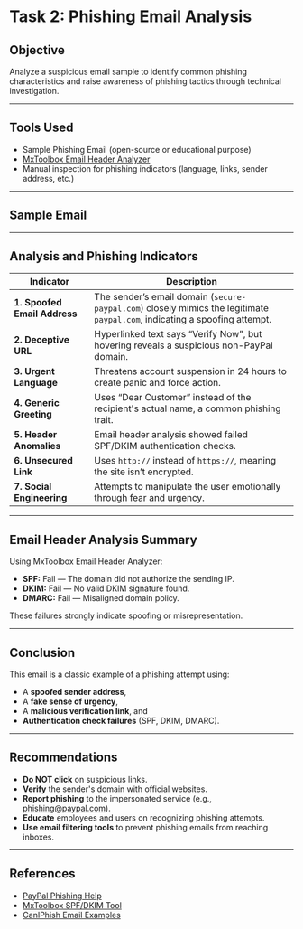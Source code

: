 

#  Task 2: Phishing Email Analysis

##  Objective
Analyze a suspicious email sample to identify common phishing characteristics and raise awareness of phishing tactics through technical investigation.

---

##  Tools Used

-  Sample Phishing Email (open-source or educational purpose)
-  [MxToolbox Email Header Analyzer](https://mxtoolbox.com/EmailHeaders.aspx)
-  Manual inspection for phishing indicators (language, links, sender address, etc.)

---

##  Sample Email




---

##  Analysis and Phishing Indicators

| Indicator                     | Description |
|-------------------------------|-------------|
| **1. Spoofed Email Address** | The sender’s email domain (`secure-paypal.com`) closely mimics the legitimate `paypal.com`, indicating a spoofing attempt. |
| **2. Deceptive URL**         | Hyperlinked text says “Verify Now”, but hovering reveals a suspicious non-PayPal domain. |
| **3. Urgent Language**       | Threatens account suspension in 24 hours to create panic and force action. |
| **4. Generic Greeting**      | Uses “Dear Customer” instead of the recipient's actual name, a common phishing trait. |
| **5. Header Anomalies**      | Email header analysis showed failed SPF/DKIM authentication checks. |
| **6. Unsecured Link**        | Uses `http://` instead of `https://`, meaning the site isn’t encrypted. |
| **7. Social Engineering**    | Attempts to manipulate the user emotionally through fear and urgency. |

---

##  Email Header Analysis Summary

Using MxToolbox Email Header Analyzer:
- **SPF:** Fail — The domain did not authorize the sending IP.
- **DKIM:** Fail — No valid DKIM signature found.
- **DMARC:** Fail — Misaligned domain policy.

These failures strongly indicate spoofing or misrepresentation.

---

##  Conclusion

This email is a classic example of a phishing attempt using:
- A **spoofed sender address**,
- A **fake sense of urgency**,
- A **malicious verification link**, and
- **Authentication check failures** (SPF, DKIM, DMARC).

---

##  Recommendations

- **Do NOT click** on suspicious links.
- **Verify** the sender's domain with official websites.
- **Report phishing** to the impersonated service (e.g., phishing@paypal.com).
- **Educate** employees and users on recognizing phishing attempts.
- **Use email filtering tools** to prevent phishing emails from reaching inboxes.


---

##  References

- [PayPal Phishing Help](https://www.paypal.com/us/webapps/mpp/security/report-problem)
- [MxToolbox SPF/DKIM Tool](https://mxtoolbox.com)
- [CanIPhish Email Examples](https://caniphish.com/phishing-email-examples)


